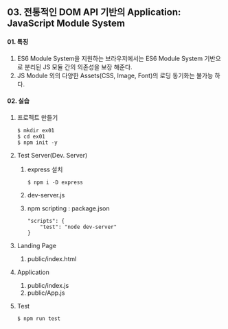 ## 03. 전통적인 DOM API 기반의 Application: JavaScript Module System

#### 01. 특징
1. ES6 Module System을 지원하는 브라우저에서는 ES6 Module System 기반으로 분리된 JS 모듈 간의 의존성을 보장 해준다.
2. JS Module 외의 다양한 Assets(CSS, Image, Font)의 로딩 동기화는 불가능 하다.

#### 02. 실습
1. 프로젝트 만들기

    ```
    $ mkdir ex01
    $ cd ex01
    $ npm init -y 
    ```

2. Test Server(Dev. Server)

    1) express 설치
        ```
        $ npm i -D express 
        ```

    2) dev-server.js

    3) npm scripting : package.json
        ```
        "scripts": {
            "test": "node dev-server"
        }
        ```

3. Landing Page

    1) public/index.html

4. Application

    1) public/index.js
    2) public/App.js

5. Test

    ```
    $ npm run test
    ```
